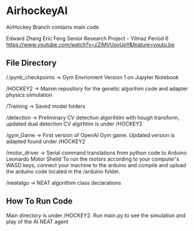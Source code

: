 # AirhockeyAI

AirHockey Branch contains main code

Edward Zhang Eric Feng
Senior Research Project - Yilmaz Period 6
https://www.youtube.com/watch?v=zZiMVUovUpY&feature=youtu.be

## File Directory 

/.ipynb_checkpoints -> Gym Envrioment Version 1 on Jupyter Notebook

/HOCKEY2 -> Mainm repository for the genetic algorihim code and adapter physics siimulation

/Training -> Saved model folders

/detection -> Preliminary CV detection algorihtim with hough transform, updated dual detection CV algirhtim is under /HOCKEY2

/gym_Game -> First version of OpenAI Gym game. Updated version is adapted found under /HOCKEY2

/motor_driver -> Serial command translations from python code to Arduino Leonardo Motor Sheild
To run the motors according to your computer's WASD keys, connect your machine to the arduino and compile and upload the arduino code located in the /arduino folder.

/neatalgo -> NEAT algorithim class declarations

## How To Run Code

Main directory is under /HOCKEY2. Run main.py to see the simulation and play of the AI NEAT agent


